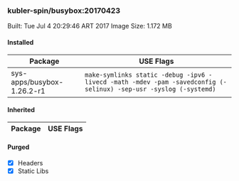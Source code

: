 ### kubler-spin/busybox:20170423

Built: Tue Jul  4 20:29:46 ART 2017
Image Size: 1.172 MB

#### Installed
Package | USE Flags
--------|----------
sys-apps/busybox-1.26.2-r1 | `make-symlinks static -debug -ipv6 -livecd -math -mdev -pam -savedconfig (-selinux) -sep-usr -syslog (-systemd)`
#### Inherited
Package | USE Flags
--------|----------
#### Purged
- [x] Headers
- [x] Static Libs

